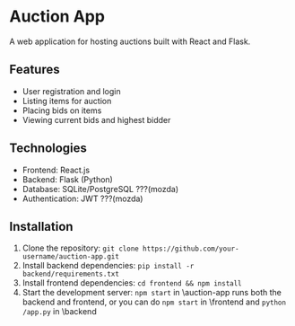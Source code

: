 # Auction App

A web application for hosting auctions built with React and Flask.

## Features
- User registration and login
- Listing items for auction
- Placing bids on items
- Viewing current bids and highest bidder

## Technologies
- Frontend: React.js
- Backend: Flask (Python)
- Database: SQLite/PostgreSQL ???(mozda)
- Authentication: JWT ???(mozda)

## Installation
1. Clone the repository: `git clone https://github.com/your-username/auction-app.git`
2. Install backend dependencies: `pip install -r backend/requirements.txt`
3. Install frontend dependencies: `cd frontend && npm install`
4. Start the development server: `npm start` in \auction-app runs both the backend and frontend,
  or you can do `npm start` in \frontend and `python /app.py` in \backend

